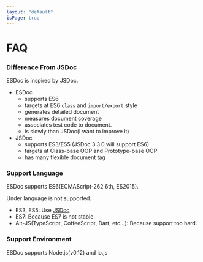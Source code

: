 ```yaml
---
layout: "default"
isPage: true
---
```


# FAQ

### Difference From JSDoc
ESDoc is inspired by JSDoc.

- ESDoc
  - supports ES6
  - targets at ES6 ``class`` and ``import/export`` style
  - generates detailed document
  - measures document coverage
  - associates test code to document.
  - is slowly than JSDoc(I want to improve it)
- JSDoc
  - supports ES3/ES5 (JSDoc 3.3.0 will support ES6)
  - targets at Class-base OOP and Prototype-base OOP
  - has many flexible document tag

### Support Language
ESDoc supports ES6(ECMAScript-262 6th, ES2015).

Under language is not supported.
- ES3, ES5: Use [JSDoc](https://github.com/jsdoc3/jsdoc)
- ES7: Because ES7 is not stable.
- Alt-JS(TypeScript, CoffeeScript, Dart, etc...): Because support too hard.

### Support Environment
ESDoc supports Node.js(v0.12) and io.js

